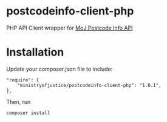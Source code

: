 # postcodeinfo-client-php

PHP API Client wrapper for [MoJ Postcode Info API](https://github.com/ministryofjustice/postcodeinfo)

# Installation

Update your composer.json file to include:

    "require": {
        "ministryofjustice/postcodeinfo-client-php": "1.0.1",
    },
    
Then, run

	composer install
	
